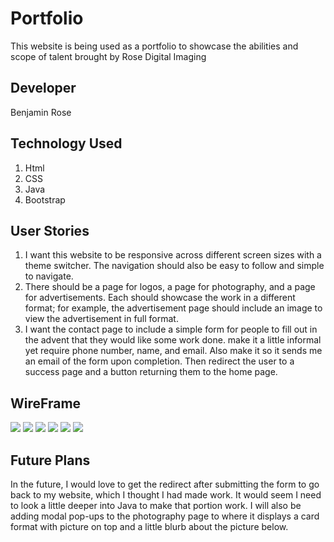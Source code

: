 # Portfolio
This website is being used as a portfolio to showcase the abilities and scope of talent brought by Rose Digital Imaging

## Developer
Benjamin Rose

## Technology Used
1. Html
2. CSS
3. Java
4. Bootstrap

## User Stories
1. I want this website to be responsive across different screen sizes with a theme switcher. The navigation should also be easy to follow and simple to navigate.
2. There should be a page for logos, a page for photography, and a page for advertisements. Each should showcase the work in a different format; for example, the advertisement page should include an image to view the advertisement in full format.
3. I want the contact page to include a simple form for people to fill out in the advent that they would like some work done. make it a little informal yet require phone number, name, and email. Also make it so it sends me an email of the form upon completion. Then redirect the user to a success page and a button returning them to the home page.

## WireFrame
<img src="./wireframe/home.jpg">
<img src="./wireframe/logos.jpg">
<img src="./wireframe/photography.jpg">
<img src="./wireframe/advertisements.jpg">
<img src="./wireframe/contact.jpg">
<img src="./wireframe/sucess.jpg">

## Future Plans
In the future, I would love to get the redirect after submitting the form to go back to my website, which I thought I had made work.  It would seem I need to look a little deeper into Java to make that portion work. I will also be adding modal pop-ups to the photography page to where it displays a card format with picture on top and a little blurb about the picture below.
